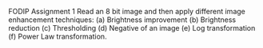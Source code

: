 FODIP Assignment 1 Read an 8 bit image and then apply different image enhancement techniques: (a) Brightness improvement (b) Brightness reduction (c) Thresholding (d) Negative of an image (e) Log transformation (f) Power Law transformation.
